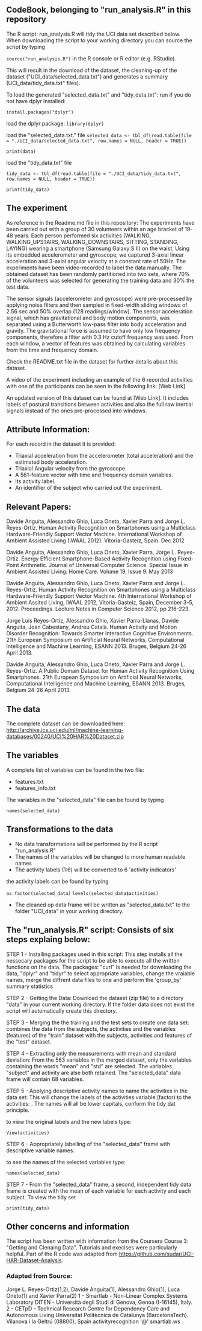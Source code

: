 ## CodeBook, belonging to "run_analysis.R" in this repository

The R script: run_analysis.R will tidy the UCI data set described below. When downloading the script to your working directory you can source the script by typing 

```source("run_analysis.R")```  in the R console or R editor (e.g. RStudio).

This will result in the download of the dataset, the cleaning-up of the dataset ("UCI_data/selected_data.txt") and generates a summary (UCI_data/tidy_data.txt" files).

To load the generated "selected_data.txt" and "tidy_data.txt":
run if you do not have dplyr installed: 

```install.packages("dplyr")```


load the dplyr package: 
```library(dplyr)```


load the "selected_data.txt." file
```selected_data <- tbl_df(read.table(file = "./UCI_data/selected_data.txt", row.names = NULL, header = TRUE))```


```print(data)```

load the "tidy_data.txt" file

```tidy_data <- tbl_df(read.table(file = "./UCI_data/tidy_data.txt", row.names = NULL, header = TRUE))```


```print(tidy_data)```








## The experiment
As reference in the Readme.md file in this repository:
The experiments have been carried out with a group of 30 volunteers within an age bracket of 19-48 years. Each person performed six activities (WALKING, WALKING_UPSTAIRS, WALKING_DOWNSTAIRS, SITTING, STANDING, LAYING) wearing a smartphone (Samsung Galaxy S II) on the waist. Using its embedded accelerometer and gyroscope, we captured 3-axial linear acceleration and 3-axial angular velocity at a constant rate of 50Hz. The experiments have been video-recorded to label the data manually. The obtained dataset has been randomly partitioned into two sets, where 70% of the volunteers was selected for generating the training data and 30% the test data.

The sensor signals (accelerometer and gyroscope) were pre-processed by applying noise filters and then sampled in fixed-width sliding windows of 2.56 sec and 50% overlap (128 readings/window). The sensor acceleration signal, which has gravitational and body motion components, was separated using a Butterworth low-pass filter into body acceleration and gravity. The gravitational force is assumed to have only low frequency components, therefore a filter with 0.3 Hz cutoff frequency was used. From each window, a vector of features was obtained by calculating variables from the time and frequency domain.

Check the README.txt file in the dataset for further details about this dataset.

A video of the experiment including an example of the 6 recorded activities with one of the participants can be seen in the following link: [Web Link]

An updated version of this dataset can be found at [Web Link]. It includes labels of postural transitions between activities and also the full raw inertial signals instead of the ones pre-processed into windows.

## Attribute Information:

For each record in the dataset it is provided:
- Triaxial acceleration from the accelerometer (total acceleration) and the estimated body acceleration.
- Triaxial Angular velocity from the gyroscope.
- A 561-feature vector with time and frequency domain variables.
- Its activity label.
- An identifier of the subject who carried out the experiment.

## Relevant Papers:

Davide Anguita, Alessandro Ghio, Luca Oneto, Xavier Parra and Jorge L. Reyes-Ortiz. Human Activity Recognition on Smartphones using a Multiclass Hardware-Friendly Support Vector Machine. International Workshop of Ambient Assisted Living (IWAAL 2012). Vitoria-Gasteiz, Spain. Dec 2012

Davide Anguita, Alessandro Ghio, Luca Oneto, Xavier Parra, Jorge L. Reyes-Ortiz. Energy Efficient Smartphone-Based Activity Recognition using Fixed-Point Arithmetic. Journal of Universal Computer Science. Special Issue in Ambient Assisted Living: Home Care. Volume 19, Issue 9. May 2013

Davide Anguita, Alessandro Ghio, Luca Oneto, Xavier Parra and Jorge L. Reyes-Ortiz. Human Activity Recognition on Smartphones using a Multiclass Hardware-Friendly Support Vector Machine. 4th International Workshop of Ambient Assited Living, IWAAL 2012, Vitoria-Gasteiz, Spain, December 3-5, 2012. Proceedings. Lecture Notes in Computer Science 2012, pp 216-223.

Jorge Luis Reyes-Ortiz, Alessandro Ghio, Xavier Parra-Llanas, Davide Anguita, Joan Cabestany, Andreu Català. Human Activity and Motion Disorder Recognition: Towards Smarter Interactive Cognitive Environments. 21th European Symposium on Artificial Neural Networks, Computational Intelligence and Machine Learning, ESANN 2013. Bruges, Belgium 24-26 April 2013.

Davide Anguita, Alessandro Ghio, Luca Oneto, Xavier Parra and Jorge L. Reyes-Ortiz. A Public Domain Dataset for Human Activity Recognition Using Smartphones. 21th European Symposium on Artificial Neural Networks, Computational Intelligence and Machine Learning, ESANN 2013. Bruges, Belgium 24-26 April 2013. 

## The data

The complete dataset can be downloaded here:
http://archive.ics.uci.edu/ml/machine-learning-databases/00240/UCI%20HAR%20Dataset.zip

## The variables

A complete list of variables can be found in the two file:
- features.txt 
- features_info.txt
 
The variables in the "selected_data" file can be found by typing

```names(selected_data)``` 

## Transformations to the data
- No data transformations will be performed by the R script "run_analysis.R"
- The names of the variables will be changed to more human readable names
- The activity labels (1:6) will be converted to 6 'activity indicators'

the activity labels can be found by typing

```as.factor(selected_data)```
```levels(selected_data$activities)```

- The cleaned op data frame will be written as "selected_data.txt" to the folder "UCI_data" in your working directory.

## The "run_analysis.R" script: Consists of six steps explaing below:

STEP 1 - Installing packages used in this script: This step installs all the nessecary packages for the script to be able to execute all the written functions on the data.
The packages:
"curl" is needed for downloading the data, 
"dplyr" and "tidyr" to select appropriate variables, change the vraiable names, merge the diffrent data files to one and perform the 'group_by' summary statistics

STEP 2 - Getting the Data: Download the dataset (zip file) to a directory "data" in your current working directory. If the folder data does not exist the script will automatically create this directory.

STEP 3 - Merging the the training and the test sets to create one data set: combines the data from the subjects, the activities and the variables (features) of the "train" dataset with the subjects, activities and features of the "test" dataset.

STEP 4 - Extracting only the measurements with mean and standard deviation: From the 563 variables in the merged dataset, only the variables containing the words "mean" and "std" are selected. The variables "subject" and activity are alse both retained. The "selected_data" data frame will contain 68 variables. 

STEP 5 - Applying descriptive activity names to name the activities in the data set: This will change the labels of the activities variable (factor) to the activities: . The names will all be lower capitals, conform the tidy dat principle. 

to view the original labels and the new labels type:

```View(activities)```

STEP 6 - Appropriately labelling of the "selected_data" frame with descriptive variable names.

to see the names of the selected variables type:

```names(selected_data)```

STEP 7 - From the "selected_data" frame, a second, 
independent tidy data frame is created with the mean of each variable for each activity and each subject.
To view the tidy set

```print(tidy_data)```






## Other concerns and information
The script has been written with information from the Coursera Course 3: "Getting and Clenaing Data". Tutorials and execises were particularly helpful. Part of the R code was adapted from https://github.com/sudar/UCI-HAR-Dataset-Analysis. 

### Adapted from Source:
Jorge L. Reyes-Ortiz(1,2), Davide Anguita(1), Alessandro Ghio(1), Luca Oneto(1) and Xavier Parra(2)
1 - Smartlab - Non-Linear Complex Systems Laboratory
DITEN - Università degli Studi di Genova, Genoa (I-16145), Italy.
2 - CETpD - Technical Research Centre for Dependency Care and Autonomous Living
Universitat Politècnica de Catalunya (BarcelonaTech). Vilanova i la Geltrú (08800), Spain
activityrecognition '@' smartlab.ws

